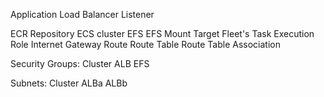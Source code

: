Application Load Balancer
Listener

ECR Repository
ECS cluster
EFS
EFS Mount Target
Fleet's Task Execution Role
Internet Gateway
Route
Route Table
Route Table Association

Security Groups:
  Cluster
  ALB
  EFS

Subnets:
  Cluster
  ALBa
  ALBb

